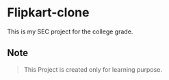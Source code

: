 # Flipkart-clone
This is my SEC project for the college grade.

## **Note**
> This Project is created only for learning purpose.

